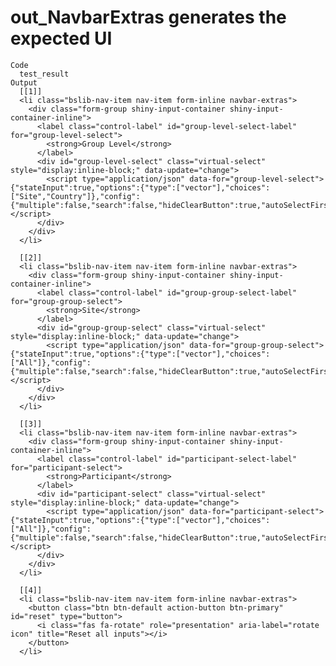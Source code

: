 # out_NavbarExtras generates the expected UI

    Code
      test_result
    Output
      [[1]]
      <li class="bslib-nav-item nav-item form-inline navbar-extras">
        <div class="form-group shiny-input-container shiny-input-container-inline">
          <label class="control-label" id="group-level-select-label" for="group-level-select">
            <strong>Group Level</strong>
          </label>
          <div id="group-level-select" class="virtual-select" style="display:inline-block;" data-update="change">
            <script type="application/json" data-for="group-level-select">{"stateInput":true,"options":{"type":["vector"],"choices":["Site","Country"]},"config":{"multiple":false,"search":false,"hideClearButton":true,"autoSelectFirstOption":true,"showSelectedOptionsFirst":false,"showValueAsTags":false,"optionsCount":10,"noOfDisplayValues":50,"allowNewOption":false,"disableSelectAll":true,"disableOptionGroupCheckbox":true,"disabled":false}}</script>
          </div>
        </div>
      </li>
      
      [[2]]
      <li class="bslib-nav-item nav-item form-inline navbar-extras">
        <div class="form-group shiny-input-container shiny-input-container-inline">
          <label class="control-label" id="group-group-select-label" for="group-group-select">
            <strong>Site</strong>
          </label>
          <div id="group-group-select" class="virtual-select" style="display:inline-block;" data-update="change">
            <script type="application/json" data-for="group-group-select">{"stateInput":true,"options":{"type":["vector"],"choices":["All"]},"config":{"multiple":false,"search":false,"hideClearButton":true,"autoSelectFirstOption":true,"showSelectedOptionsFirst":false,"showValueAsTags":false,"optionsCount":10,"noOfDisplayValues":50,"allowNewOption":false,"disableSelectAll":true,"disableOptionGroupCheckbox":true,"disabled":false}}</script>
          </div>
        </div>
      </li>
      
      [[3]]
      <li class="bslib-nav-item nav-item form-inline navbar-extras">
        <div class="form-group shiny-input-container shiny-input-container-inline">
          <label class="control-label" id="participant-select-label" for="participant-select">
            <strong>Participant</strong>
          </label>
          <div id="participant-select" class="virtual-select" style="display:inline-block;" data-update="change">
            <script type="application/json" data-for="participant-select">{"stateInput":true,"options":{"type":["vector"],"choices":["All"]},"config":{"multiple":false,"search":false,"hideClearButton":true,"autoSelectFirstOption":true,"showSelectedOptionsFirst":false,"showValueAsTags":false,"optionsCount":10,"noOfDisplayValues":50,"allowNewOption":false,"disableSelectAll":true,"disableOptionGroupCheckbox":true,"disabled":false}}</script>
          </div>
        </div>
      </li>
      
      [[4]]
      <li class="bslib-nav-item nav-item form-inline navbar-extras">
        <button class="btn btn-default action-button btn-primary" id="reset" type="button">
          <i class="fas fa-rotate" role="presentation" aria-label="rotate icon" title="Reset all inputs"></i>
        </button>
      </li>
      

